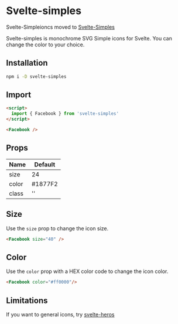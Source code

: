 # Svelte-simples

Svelte-Simpleioncs moved to [Svelte-Simples](https://www.npmjs.com/package/svelte-simples)

Svelte-simples is monochrome SVG Simple icons for Svelte. You can change the color to your choice.

## Installation

```sh
npm i -D svelte-simples
```

## Import

```html
<script>
  import { Facebook } from 'svelte-simples'
</script>

<Facebook />
```

## Props

| Name  | Default |
| ----- | ------- |
| size  | 24      |
| color | #1877F2 |
| class | ''      |

## Size

Use the `size` prop to change the icon size.

```html
<Facebook size="40" />
```

## Color

Use the `color` prop with a HEX color code to change the icon color.

```html
<Facebook color="#ff0000"/>
```

## Limitations

If you want to general icons, try [svelte-heros](https://github.com/package/svelte-heros)